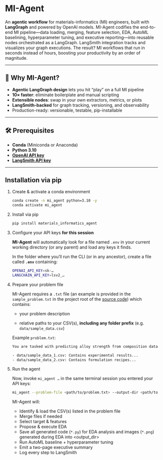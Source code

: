 # MI-Agent

An **agentic workflow** for materials-informatics (MI) engineers, built with **LangGraph** and powered by OpenAI models. MI-Agent codifies the end-to-end MI pipeline—data loading, merging, feature selection, EDA, AutoML baselining, hyperparameter tuning, and executive reporting—into reusable nodes orchestrated as a LangGraph. LangSmith integration tracks and visualizes your graph executions. The result? MI workflows that run in seconds instead of hours, boosting your productivity by an order of magnitude.

---

## 🚀 Why MI-Agent?

- **Agentic LangGraph design** lets you hit “play” on a full MI pipeline  
- **10× faster**: eliminate boilerplate and manual scripting  
- **Extensible nodes**: swap in your own extractors, metrics, or plots  
- **LangSmith-backed** for graph tracking, versioning, and observability  
- Production-ready: versionable, testable, pip-installable

---

## 🛠️ Prerequisites

- **Conda** (Miniconda or Anaconda)  
- **Python 3.10**  
- [**OpenAI API key**](https://platform.openai.com/api-keys)
- [**LangSmith API key**](https://docs.smith.langchain.com/administration/how_to_guides/organization_management/create_account_api_key)

---

## Installation via pip

1. Create & activate a conda environment  
   ```bash
   conda create -n mi_agent python=3.10 -y
   conda activate mi_agent
   ```

2. Install via pip
   ```bash
   pip install materials_informatics_agent
   ```

3. Configure your API keys **for this session**

   **MI-Agent** will automatically look for a file named `.env` in your current working directory (or any parent) and load any keys it finds.  

   In the folder where you’ll run the CLI (or in any ancestor), create a file called **`.env`** containing:

   ```bash
   OPENAI_API_KEY=sk-…
   LANGCHAIN_API_KEY=lsv2_…
   ```

4. Prepare your problem file
   
   MI-Agent requires a `.txt` file (an example is provided in the `sample_problem.txt` in the project root of the [source code](https://github.com/hasan-sayeed/mi_agent)) which contains:

   - your problem description

   - relative paths to your CSV(s), **including any folder prefix** (e.g. `data/sample_data.csv`)

   Example `problem.txt`:
   ```bash
   You are tasked with predicting alloy strength from composition data...

   - data/sample_data_1.csv: Contains experimental results...
   - data/sample_data_2.csv: Contains formulation recipes...
   ```

5. Run the agent

   Now, invoke `mi_agent …` in the same terminal session you entered your API keys:
   ```bash
   mi_agent --problem-file <path/to/problem.txt> --output-dir <path/to/output_dir>
   ```

   MI-Agent will:

   - Identify & load the CSV(s) listed in the problem file
   - Merge files if needed
   - Select target & features
   - Propose & execute EDA
   - Save all generated code (`*.py`) for EDA analysis and images (`*.png`) generated during EDA into <output_dir>
   - Run AutoML baseline + hyperparameter tuning
   - Emit a two-page executive summary
   - Log every step to LangSmith